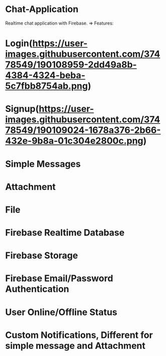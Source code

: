 # Chat-Application
Realtime chat application with Firebase.
=> Features:
# Login(https://user-images.githubusercontent.com/37478549/190108959-2dd49a8b-4384-4324-beba-5c7fbb8754ab.png)
# Signup(https://user-images.githubusercontent.com/37478549/190109024-1678a376-2b66-432e-9b8a-01c304e2800c.png)
# Simple Messages
# Attachment
# File
# Firebase Realtime Database
# Firebase Storage
# Firebase Email/Password Authentication
# User Online/Offline Status
# Custom Notifications, Different for simple message and Attachment
